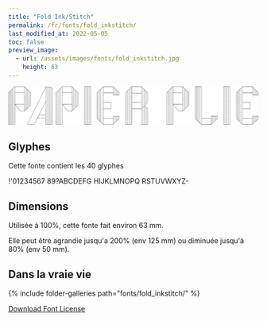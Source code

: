 ```yaml
---
title: "Fold Ink/Stitch"
permalink: /fr/fonts/fold_inkstitch/
last_modified_at: 2022-05-05
toc: false
preview_image:
  - url: /assets/images/fonts/fold_inkstitch.jpg
    height: 63
---
```

![FoldInkstitch](/assets/images/fonts/fold_inkstitch.jpg)

## Glyphes

Cette fonte contient les 40 glyphes


!'01234567
89?ABCDEFG
HIJKLMNOPQ
RSTUVWXYZ-

## Dimensions

Utilisée à 100%, cette fonte fait environ 63 mm. 

Elle peut être agrandie jusqu'a 200% (env 125 mm) ou diminuée jusqu'à 80% (env 50 mm).

## Dans la vraie vie 

{% include folder-galleries path="fonts/fold_inkstitch/" %}

[Download Font License](https://github.com/inkstitch/inkstitch/tree/main/fonts/fold_inkstitch/license)

